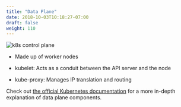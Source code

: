 ```yaml
---
title: "Data Plane"
date: 2018-10-03T10:18:27-07:00
draft: false
weight: 110
---
```


![k8s control plane](/images/introduction/architecture_worker_compact.png)

* Made up of worker nodes

* kubelet: Acts as a conduit between the API server and the node

* kube-proxy: Manages IP translation and routing

Check out [the official Kubernetes documentation](https://kubernetes.io/docs/concepts/overview/components/#node-components) for a more in-depth explanation of data plane components.
